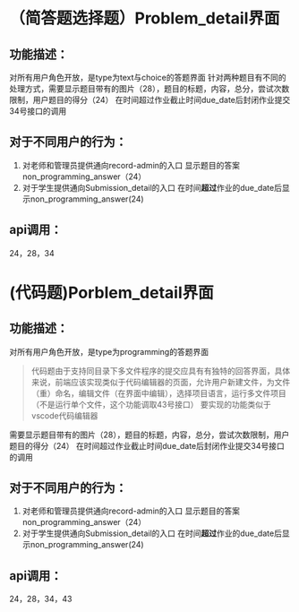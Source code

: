 # （简答题选择题）Problem_detail界面
## 功能描述：
对所有用户角色开放，是type为text与choice的答题界面 
针对两种题目有不同的处理方式，需要显示题目带有的图片（28），题目的标题，内容，总分，尝试次数限制，用户题目的得分（24）
在时间超过作业截止时间due_date后封闭作业提交34号接口的调用
## 对于不同用户的行为：
1. 对老师和管理员提供通向record-admin的入口
   显示题目的答案non_programming_answer（24）
2. 对于学生提供通向Submission_detail的入口
   在时间**超过**作业的due_date后显示non_programming_answer(24)
## api调用：
24，28，34

# (代码题)Porblem_detail界面
## 功能描述：
对所有用户角色开放，是type为programming的答题界面
>代码题由于支持同目录下多文件程序的提交应具有有独特的回答界面，具体来说，前端应该实现类似于代码编辑器的页面，允许用户新建文件，为文件（重）命名，编辑文件（在界面中编辑），选择项目语言，运行多文件项目（不是运行单个文件，这个功能调取43号接口）
要实现的功能类似于vscode代码编辑器

需要显示题目带有的图片（28），题目的标题，内容，总分，尝试次数限制，用户题目的得分（24）
在时间超过作业截止时间due_date后封闭作业提交34号接口的调用
## 对于不同用户的行为：
1. 对老师和管理员提供通向record-admin的入口
   显示题目的答案non_programming_answer（24）
2. 对于学生提供通向Submission_detail的入口
   在时间**超过**作业的due_date后显示non_programming_answer(24)
## api调用：
24，28，34，43 